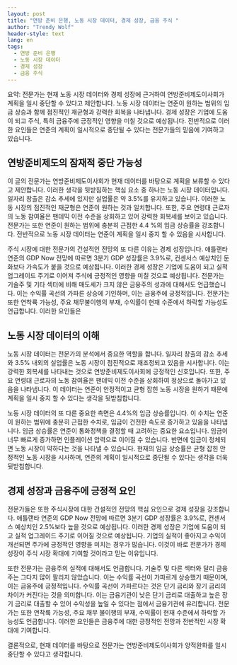 ```yaml
---
layout: post
title: "연방 준비 은행, 노동 시장 데이터, 경제 성장, 금융 주식 "
author: "Trendy Wolf"
header-style: text
lang: en
tags:
  - 연방 준비 은행
  - 노동 시장 데이터
  - 경제 성장
  - 금융 주식
---
```


요약: 전문가는 현재 노동 시장 데이터와 경제 성장에 근거하여 연방준비제도이사회가 계획을 일시 중단할 수 있다고 제안합니다. 노동 시장 데이터는 연준이 원하는 범위의 임금 상승과 함께 점진적인 재균형과 강력한 회복을 나타냅니다. 경제 성장은 기업에 도움이 되고 주식, 특히 금융주에 긍정적인 영향을 미칠 것으로 예상됩니다. 전반적으로 이러한 요인들은 연준의 계획이 일시적으로 중단될 수 있다는 전문가들의 믿음에 기여하고 있습니다. 

## 연방준비제도의 잠재적 중단 가능성

이 글의 전문가는 연방준비제도이사회가 현재 데이터를 바탕으로 계획을 보류할 수 있다고 제안합니다. 이러한 생각을 뒷받침하는 핵심 요소 중 하나는 노동 시장 데이터입니다. 일자리 창출은 감소 추세에 있지만 실업률은 약 3.5%를 유지하고 있습니다. 이러한 노동 시장의 점진적인 재균형은 연준이 원하는 것과 일치합니다. 또한, 주요 연령대 근로자의 노동 참여율은 팬데믹 이전 수준을 상회하고 있어 강력한 회복세를 보이고 있습니다. 전문가는 또한 연준이 원하는 범위에 충분히 근접한 4.4 %의 임금 상승률을 강조합니다. 전반적으로 노동 시장 데이터는 연준이 계획을 일시 중지 할 수 있음을 시사합니다.

주식 시장에 대한 전문가의 건설적인 전망의 또 다른 이유는 경제 성장입니다. 애틀랜타 연준의 GDP Now 전망에 따르면 3분기 GDP 성장률은 3.9%로, 컨센서스 예상치인 둔화보다 가속도가 붙을 것으로 예상됩니다. 이러한 경제 성장은 기업에 도움이 되고 실적 업그레이드 주기로 이어져 주식에 긍정적인 영향을 미칠 것으로 예상됩니다. 전문가는 기술주 및 기타 섹터에 비해 매도세가 크지 않은 금융주의 성과에 대해서도 언급했습니다. 이는 수익률 곡선의 가파른 상승에 기인하며, 이는 금융주에 긍정적입니다. 전문가는 또한 연착륙 가능성, 주요 채무불이행의 부재, 수익률이 현재 수준에서 하락할 가능성도 언급합니다. 이러한 요인들은

## 노동 시장 데이터의 이해

노동 시장 데이터는 전문가의 분석에서 중요한 역할을 합니다. 일자리 창출의 감소 추세와 3.5% 내외의 실업률은 노동 시장이 점진적으로 재조정되고 있음을 시사합니다. 이는 강력한 회복세를 나타내는 것으로 연방준비제도이사회에 긍정적인 신호입니다. 또한, 주요 연령대 근로자의 노동 참여율은 팬데믹 이전 수준을 상회하여 정상으로 돌아가고 있음을 나타냅니다. 이 데이터는 연준이 안정적이고 균형 잡힌 노동 시장을 원하기 때문에 계획을 일시 중지 할 수 있다는 생각을 뒷받침합니다.

노동 시장 데이터의 또 다른 중요한 측면은 4.4%의 임금 상승률입니다. 이 수치는 연준이 원하는 범위에 충분히 근접한 수치로, 임금이 건전한 속도로 증가하고 있음을 나타냅니다. 임금 상승률은 연준이 통화정책을 결정할 때 고려하는 중요한 요소입니다. 임금이 너무 빠르게 증가하면 인플레이션 압력으로 이어질 수 있습니다. 반면에 임금이 정체되면 노동 시장이 약하다는 것을 나타낼 수 있습니다. 현재의 임금 상승률은 균형 잡힌 안정적인 노동 시장을 시사하며, 연준의 계획이 일시적으로 중단될 수 있다는 생각을 더욱 뒷받침합니다. 

## 경제 성장과 금융주에 긍정적 요인

전문가들은 또한 주식시장에 대한 건설적인 전망의 핵심 요인으로 경제 성장을 강조합니다. 애틀랜타 연준의 GDP Now 전망에 따르면 3분기 GDP 성장률은 3.9%로, 컨센서스 예상치인 2.5%보다 높을 것으로 예상됩니다. 이러한 경제 성장은 기업에 도움이 되고 실적 업그레이드 주기로 이어질 것으로 예상됩니다. 기업의 실적이 좋아지고 수익이 개선되면 주가에 긍정적인 영향을 미치는 경우가 많습니다. 이것이 바로 전문가가 경제 성장이 주식 시장 확대에 기여할 것이라고 믿는 이유입니다.

또한 전문가는 금융주의 실적에 대해서도 언급합니다. 기술주 및 다른 섹터와 달리 금융주는 그다지 많이 팔리지 않았습니다. 이는 수익률 곡선이 가파르게 상승했기 때문이며, 이는 금융주에 긍정적입니다. 수익률 곡선이 가파르다는 것은 단기 금리와 장기 금리의 차이가 커진다는 것을 의미합니다. 이는 금융기관이 낮은 단기 금리로 대출하고 높은 장기 금리로 대출할 수 있어 수익성을 높일 수 있다는 점에서 금융기관에 유리합니다. 전문가는 또한 연착륙 가능성, 주요 채무 불이행의 부재, 수익률이 현재 수준에서 하락할 가능성도 언급합니다. 이러한 요인들은 금융주에 대한 긍정적인 전망과 전반적인 시장 확대에 기여합니다.

결론적으로, 현재 데이터를 바탕으로 전문가는 연방준비제도이사회가 양적완화를 일시 중단할 수 있다고 생각합니다.
